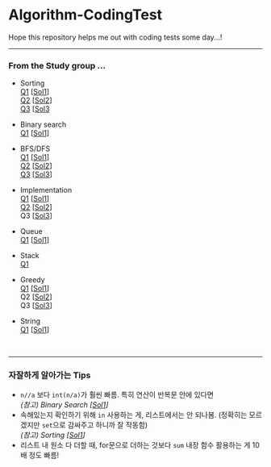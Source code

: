 # Algorithm-CodingTest

Hope this repository helps me out with coding tests some day...!

---
### From the Study group ...
- Sorting<br>
[Q1](https://www.acmicpc.net/problem/10815)  [[Sol1](week1/baekjoon10815.py)]<br>
[Q2](https://www.acmicpc.net/problem/1940)  [[Sol2](week4/baekjoon1940.py)]<br>
[Q3](https://www.acmicpc.net/problem/1715)  [[Sol3](this_is_coding_test/14-26.py)<br>

- Binary search<br>
[Q1](https://www.acmicpc.net/problem/16401)  [[Sol1](week1/baekjoon16401.py)]

- BFS/DFS<br>
[Q1](https://www.acmicpc.net/problem/2606)  [[Sol1](week1/baekjoon2606.py)]<br>
[Q2](https://www.acmicpc.net/problem/11060)  [[Sol2](week4/baekjoon11060.py)]<br>
[Q3](https://www.acmicpc.net/problem/18352)  [[Sol3](this_is_coding_test/13-15.py)]<g>

- Implementation<br>
[Q1](https://programmers.co.kr/learn/courses/30/lessons/68645)  [[Sol1](week1/programmers68645.py)]<br>
[Q2](https://www.acmicpc.net/problem/18406)  [[Sol2](this_is_coding_test/12-7.py)]<br>
Q3  [[Sol3](this_is_coding_test/12-8.py)]

- Queue<br>
[Q1](https://www.acmicpc.net/problem/14713)  [[Sol1](week2/baekjoon14713.py)]

- Stack<br>
[Q1](https://www.acmicpc.net/problem/1725)  

- Greedy<br>
[Q1](https://www.acmicpc.net/problem/1931)  [[Sol1](week2/baekjoon1931.py)]<br>
Q2  [[Sol2](this_is_coding_test/11-1.py)]<br>
Q3  [[Sol3](this_is_coding_test/11-2.py)]

- String<br>
[Q1](https://www.acmicpc.net/problem/4949) [[Sol1](week2/baekjoon4949.py)]


<br>

---
### 자잘하게 알아가는 Tips
- `n//a` 보다 `int(n/a)`가 훨씬 빠름. 특히 연산이 반복문 안에 있다면 <br>_(참고) Binary Search [[Sol1](week1/baekjoon16401.py)]_
- 속해있는지 확인하기 위해 `in` 사용하는 게, 리스트에서는 안 되나봄. (정확히는 모르겠지만 `set`으로 감싸주고 하니까 잘 작동함)<br>
  _(참고) Sorting [[Sol1](week1/baekjoon10815.py)]_
- 리스트 내 원소 다 더할 때, for문으로 더하는 것보다 `sum` 내장 함수 활용하는 게 10배 정도 빠름!<br>